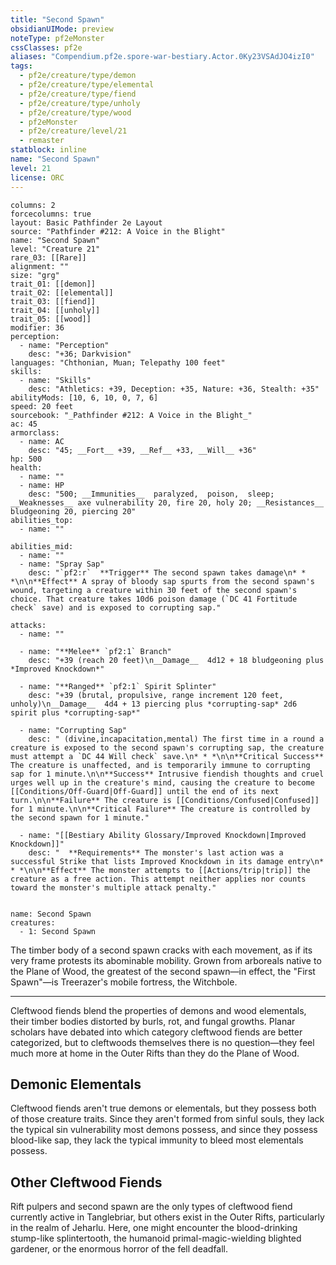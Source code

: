 ```yaml
---
title: "Second Spawn"
obsidianUIMode: preview
noteType: pf2eMonster
cssClasses: pf2e
aliases: "Compendium.pf2e.spore-war-bestiary.Actor.0Ky23VSAdJO4izI0" 
tags:
  - pf2e/creature/type/demon
  - pf2e/creature/type/elemental
  - pf2e/creature/type/fiend
  - pf2e/creature/type/unholy
  - pf2e/creature/type/wood
  - pf2eMonster
  - pf2e/creature/level/21
  - remaster
statblock: inline
name: "Second Spawn"
level: 21
license: ORC
---
```


```statblock
columns: 2
forcecolumns: true
layout: Basic Pathfinder 2e Layout
source: "Pathfinder #212: A Voice in the Blight"
name: "Second Spawn"
level: "Creature 21"
rare_03: [[Rare]]
alignment: ""
size: "grg"
trait_01: [[demon]]
trait_02: [[elemental]]
trait_03: [[fiend]]
trait_04: [[unholy]]
trait_05: [[wood]]
modifier: 36
perception:
  - name: "Perception"
    desc: "+36; Darkvision"
languages: "Chthonian, Muan; Telepathy 100 feet"
skills:
  - name: "Skills"
    desc: "Athletics: +39, Deception: +35, Nature: +36, Stealth: +35"
abilityMods: [10, 6, 10, 0, 7, 6]
speed: 20 feet
sourcebook: "_Pathfinder #212: A Voice in the Blight_"
ac: 45
armorclass:
  - name: AC
    desc: "45; __Fort__ +39, __Ref__ +33, __Will__ +36"
hp: 500
health:
  - name: ""
  - name: HP
    desc: "500; __Immunities__  paralyzed,  poison,  sleep; __Weaknesses__ axe vulnerability 20, fire 20, holy 20; __Resistances__ bludgeoning 20, piercing 20"
abilities_top:
  - name: ""

abilities_mid:
  - name: ""
  - name: "Spray Sap"
    desc: "`pf2:r`  **Trigger** The second spawn takes damage\n* * *\n\n**Effect** A spray of bloody sap spurts from the second spawn's wound, targeting a creature within 30 feet of the second spawn's choice. That creature takes 10d6 poison damage (`DC 41 Fortitude check` save) and is exposed to corrupting sap."

attacks:
  - name: ""

  - name: "**Melee** `pf2:1` Branch"
    desc: "+39 (reach 20 feet)\n__Damage__  4d12 + 18 bludgeoning plus *Improved Knockdown*"

  - name: "**Ranged** `pf2:1` Spirit Splinter"
    desc: "+39 (brutal, propulsive, range increment 120 feet, unholy)\n__Damage__  4d4 + 13 piercing plus *corrupting-sap* 2d6 spirit plus *corrupting-sap*"

  - name: "Corrupting Sap"
    desc: " (divine,incapacitation,mental) The first time in a round a creature is exposed to the second spawn's corrupting sap, the creature must attempt a `DC 44 Will check` save.\n* * *\n\n**Critical Success** The creature is unaffected, and is temporarily immune to corrupting sap for 1 minute.\n\n**Success** Intrusive fiendish thoughts and cruel urges well up in the creature's mind, causing the creature to become [[Conditions/Off-Guard|Off-Guard]] until the end of its next turn.\n\n**Failure** The creature is [[Conditions/Confused|Confused]] for 1 minute.\n\n**Critical Failure** The creature is controlled by the second spawn for 1 minute."

  - name: "[[Bestiary Ability Glossary/Improved Knockdown|Improved Knockdown]]"
    desc: "  **Requirements** The monster's last action was a successful Strike that lists Improved Knockdown in its damage entry\n* * *\n\n**Effect** The monster attempts to [[Actions/trip|trip]] the creature as a free action. This attempt neither applies nor counts toward the monster's multiple attack penalty."
 
```

```encounter-table
name: Second Spawn
creatures:
  - 1: Second Spawn
```



The timber body of a second spawn cracks with each movement, as if its very frame protests its abominable mobility. Grown from arboreals native to the Plane of Wood, the greatest of the second spawn—in effect, the "First Spawn"—is Treerazer's mobile fortress, the Witchbole.

* * *

Cleftwood fiends blend the properties of demons and wood elementals, their timber bodies distorted by burls, rot, and fungal growths. Planar scholars have debated into which category cleftwood fiends are better categorized, but to cleftwoods themselves there is no question—they feel much more at home in the Outer Rifts than they do the Plane of Wood.

## Demonic Elementals

Cleftwood fiends aren't true demons or elementals, but they possess both of those creature traits. Since they aren't formed from sinful souls, they lack the typical sin vulnerability most demons possess, and since they possess blood-like sap, they lack the typical immunity to bleed most elementals possess.

## Other Cleftwood Fiends

Rift pulpers and second spawn are the only types of cleftwood fiend currently active in Tanglebriar, but others exist in the Outer Rifts, particularly in the realm of Jeharlu. Here, one might encounter the blood-drinking stump-like splintertooth, the humanoid primal-magic-wielding blighted gardener, or the enormous horror of the fell deadfall.
